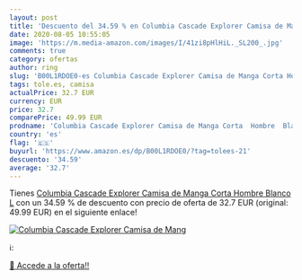 ```yaml
---
layout: post
title: 'Descuento del 34.59 % en Columbia Cascade Explorer Camisa de Mang'
date: 2020-08-05 10:55:05
image: 'https://m.media-amazon.com/images/I/41zi8pHlHiL._SL200_.jpg'
comments: true
category: ofertas
author: ring
slug: 'B00L1RDOE0-es Columbia Cascade Explorer Camisa de Manga Corta Hombre...'
tags: tole.es, camisa
actualPrice: 32.7 EUR
currency: EUR
price: 32.7
comparePrice: 49.99 EUR
prodname: 'Columbia Cascade Explorer Camisa de Manga Corta  Hombre  Blanco  L'
country: 'es'
flag: '🇪🇸'
buyurl: 'https://www.amazon.es/dp/B00L1RDOE0/?tag=tolees-21'
descuento: '34.59'
average: '32.7'
---
```


Tienes [Columbia Cascade Explorer Camisa de Manga Corta  Hombre  Blanco  L](https://www.amazon.es/dp/B00L1RDOE0/?tag=tolees-21) con un 34.59 % de descuento con precio de oferta de 32.7 EUR (original: 49.99 EUR) en el siguiente enlace!

[![Columbia Cascade Explorer Camisa de Mang](https://m.media-amazon.com/images/I/41zi8pHlHiL._SL200_.jpg)](https://www.amazon.es/dp/B00L1RDOE0/?tag=tolees-21)

ℹ️:


[🛒 Accede a la oferta!!](https://www.amazon.es/dp/B00L1RDOE0/?tag=tolees-21)
